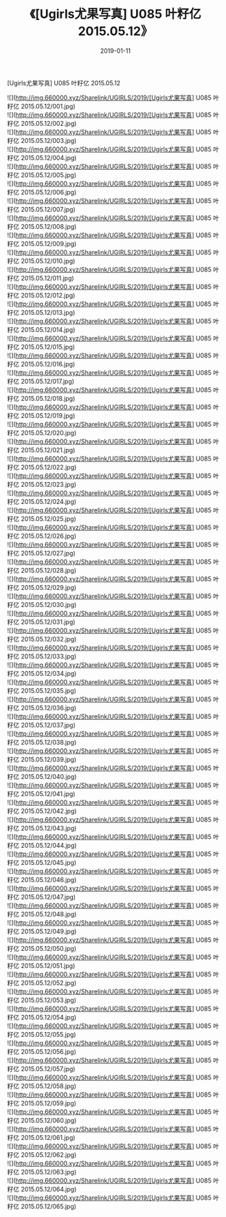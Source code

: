 ﻿---
layout: post
title:  《[Ugirls尤果写真] U085 叶籽亿 2015.05.12》
date:   2019-01-11
img: http://img.660000.xyz/Sharelink/UGIRLS/2019/[Ugirls尤果写真] U085 叶籽亿 2015.05.12/000.jpg
categories: [美女, 清纯, 唯美]
---

[Ugirls尤果写真] U085 叶籽亿 2015.05.12

 ![](http://img.660000.xyz/Sharelink/UGIRLS/2019/[Ugirls尤果写真] U085 叶籽亿 2015.05.12/001.jpg) <br>![](http://img.660000.xyz/Sharelink/UGIRLS/2019/[Ugirls尤果写真] U085 叶籽亿 2015.05.12/002.jpg) <br>![](http://img.660000.xyz/Sharelink/UGIRLS/2019/[Ugirls尤果写真] U085 叶籽亿 2015.05.12/003.jpg) <br>![](http://img.660000.xyz/Sharelink/UGIRLS/2019/[Ugirls尤果写真] U085 叶籽亿 2015.05.12/004.jpg) <br>![](http://img.660000.xyz/Sharelink/UGIRLS/2019/[Ugirls尤果写真] U085 叶籽亿 2015.05.12/005.jpg) <br>![](http://img.660000.xyz/Sharelink/UGIRLS/2019/[Ugirls尤果写真] U085 叶籽亿 2015.05.12/006.jpg) <br>![](http://img.660000.xyz/Sharelink/UGIRLS/2019/[Ugirls尤果写真] U085 叶籽亿 2015.05.12/007.jpg) <br>![](http://img.660000.xyz/Sharelink/UGIRLS/2019/[Ugirls尤果写真] U085 叶籽亿 2015.05.12/008.jpg) <br>![](http://img.660000.xyz/Sharelink/UGIRLS/2019/[Ugirls尤果写真] U085 叶籽亿 2015.05.12/009.jpg) <br>![](http://img.660000.xyz/Sharelink/UGIRLS/2019/[Ugirls尤果写真] U085 叶籽亿 2015.05.12/010.jpg) <br>![](http://img.660000.xyz/Sharelink/UGIRLS/2019/[Ugirls尤果写真] U085 叶籽亿 2015.05.12/011.jpg) <br>![](http://img.660000.xyz/Sharelink/UGIRLS/2019/[Ugirls尤果写真] U085 叶籽亿 2015.05.12/012.jpg) <br>![](http://img.660000.xyz/Sharelink/UGIRLS/2019/[Ugirls尤果写真] U085 叶籽亿 2015.05.12/013.jpg) <br>![](http://img.660000.xyz/Sharelink/UGIRLS/2019/[Ugirls尤果写真] U085 叶籽亿 2015.05.12/014.jpg) <br>![](http://img.660000.xyz/Sharelink/UGIRLS/2019/[Ugirls尤果写真] U085 叶籽亿 2015.05.12/015.jpg) <br>![](http://img.660000.xyz/Sharelink/UGIRLS/2019/[Ugirls尤果写真] U085 叶籽亿 2015.05.12/016.jpg) <br>![](http://img.660000.xyz/Sharelink/UGIRLS/2019/[Ugirls尤果写真] U085 叶籽亿 2015.05.12/017.jpg) <br>![](http://img.660000.xyz/Sharelink/UGIRLS/2019/[Ugirls尤果写真] U085 叶籽亿 2015.05.12/018.jpg) <br>![](http://img.660000.xyz/Sharelink/UGIRLS/2019/[Ugirls尤果写真] U085 叶籽亿 2015.05.12/019.jpg) <br>![](http://img.660000.xyz/Sharelink/UGIRLS/2019/[Ugirls尤果写真] U085 叶籽亿 2015.05.12/020.jpg) <br>![](http://img.660000.xyz/Sharelink/UGIRLS/2019/[Ugirls尤果写真] U085 叶籽亿 2015.05.12/021.jpg) <br>![](http://img.660000.xyz/Sharelink/UGIRLS/2019/[Ugirls尤果写真] U085 叶籽亿 2015.05.12/022.jpg) <br>![](http://img.660000.xyz/Sharelink/UGIRLS/2019/[Ugirls尤果写真] U085 叶籽亿 2015.05.12/023.jpg) <br>![](http://img.660000.xyz/Sharelink/UGIRLS/2019/[Ugirls尤果写真] U085 叶籽亿 2015.05.12/024.jpg) <br>![](http://img.660000.xyz/Sharelink/UGIRLS/2019/[Ugirls尤果写真] U085 叶籽亿 2015.05.12/025.jpg) <br>![](http://img.660000.xyz/Sharelink/UGIRLS/2019/[Ugirls尤果写真] U085 叶籽亿 2015.05.12/026.jpg) <br>![](http://img.660000.xyz/Sharelink/UGIRLS/2019/[Ugirls尤果写真] U085 叶籽亿 2015.05.12/027.jpg) <br>![](http://img.660000.xyz/Sharelink/UGIRLS/2019/[Ugirls尤果写真] U085 叶籽亿 2015.05.12/028.jpg) <br>![](http://img.660000.xyz/Sharelink/UGIRLS/2019/[Ugirls尤果写真] U085 叶籽亿 2015.05.12/029.jpg) <br>![](http://img.660000.xyz/Sharelink/UGIRLS/2019/[Ugirls尤果写真] U085 叶籽亿 2015.05.12/030.jpg) <br>![](http://img.660000.xyz/Sharelink/UGIRLS/2019/[Ugirls尤果写真] U085 叶籽亿 2015.05.12/031.jpg) <br>![](http://img.660000.xyz/Sharelink/UGIRLS/2019/[Ugirls尤果写真] U085 叶籽亿 2015.05.12/032.jpg) <br>![](http://img.660000.xyz/Sharelink/UGIRLS/2019/[Ugirls尤果写真] U085 叶籽亿 2015.05.12/033.jpg) <br>![](http://img.660000.xyz/Sharelink/UGIRLS/2019/[Ugirls尤果写真] U085 叶籽亿 2015.05.12/034.jpg) <br>![](http://img.660000.xyz/Sharelink/UGIRLS/2019/[Ugirls尤果写真] U085 叶籽亿 2015.05.12/035.jpg) <br>![](http://img.660000.xyz/Sharelink/UGIRLS/2019/[Ugirls尤果写真] U085 叶籽亿 2015.05.12/036.jpg) <br>![](http://img.660000.xyz/Sharelink/UGIRLS/2019/[Ugirls尤果写真] U085 叶籽亿 2015.05.12/037.jpg) <br>![](http://img.660000.xyz/Sharelink/UGIRLS/2019/[Ugirls尤果写真] U085 叶籽亿 2015.05.12/038.jpg) <br>![](http://img.660000.xyz/Sharelink/UGIRLS/2019/[Ugirls尤果写真] U085 叶籽亿 2015.05.12/039.jpg) <br>![](http://img.660000.xyz/Sharelink/UGIRLS/2019/[Ugirls尤果写真] U085 叶籽亿 2015.05.12/040.jpg) <br>![](http://img.660000.xyz/Sharelink/UGIRLS/2019/[Ugirls尤果写真] U085 叶籽亿 2015.05.12/041.jpg) <br>![](http://img.660000.xyz/Sharelink/UGIRLS/2019/[Ugirls尤果写真] U085 叶籽亿 2015.05.12/042.jpg) <br>![](http://img.660000.xyz/Sharelink/UGIRLS/2019/[Ugirls尤果写真] U085 叶籽亿 2015.05.12/043.jpg) <br>![](http://img.660000.xyz/Sharelink/UGIRLS/2019/[Ugirls尤果写真] U085 叶籽亿 2015.05.12/044.jpg) <br>![](http://img.660000.xyz/Sharelink/UGIRLS/2019/[Ugirls尤果写真] U085 叶籽亿 2015.05.12/045.jpg) <br>![](http://img.660000.xyz/Sharelink/UGIRLS/2019/[Ugirls尤果写真] U085 叶籽亿 2015.05.12/046.jpg) <br>![](http://img.660000.xyz/Sharelink/UGIRLS/2019/[Ugirls尤果写真] U085 叶籽亿 2015.05.12/047.jpg) <br>![](http://img.660000.xyz/Sharelink/UGIRLS/2019/[Ugirls尤果写真] U085 叶籽亿 2015.05.12/048.jpg) <br>![](http://img.660000.xyz/Sharelink/UGIRLS/2019/[Ugirls尤果写真] U085 叶籽亿 2015.05.12/049.jpg) <br>![](http://img.660000.xyz/Sharelink/UGIRLS/2019/[Ugirls尤果写真] U085 叶籽亿 2015.05.12/050.jpg) <br>![](http://img.660000.xyz/Sharelink/UGIRLS/2019/[Ugirls尤果写真] U085 叶籽亿 2015.05.12/051.jpg) <br>![](http://img.660000.xyz/Sharelink/UGIRLS/2019/[Ugirls尤果写真] U085 叶籽亿 2015.05.12/052.jpg) <br>![](http://img.660000.xyz/Sharelink/UGIRLS/2019/[Ugirls尤果写真] U085 叶籽亿 2015.05.12/053.jpg) <br>![](http://img.660000.xyz/Sharelink/UGIRLS/2019/[Ugirls尤果写真] U085 叶籽亿 2015.05.12/054.jpg) <br>![](http://img.660000.xyz/Sharelink/UGIRLS/2019/[Ugirls尤果写真] U085 叶籽亿 2015.05.12/055.jpg) <br>![](http://img.660000.xyz/Sharelink/UGIRLS/2019/[Ugirls尤果写真] U085 叶籽亿 2015.05.12/056.jpg) <br>![](http://img.660000.xyz/Sharelink/UGIRLS/2019/[Ugirls尤果写真] U085 叶籽亿 2015.05.12/057.jpg) <br>![](http://img.660000.xyz/Sharelink/UGIRLS/2019/[Ugirls尤果写真] U085 叶籽亿 2015.05.12/058.jpg) <br>![](http://img.660000.xyz/Sharelink/UGIRLS/2019/[Ugirls尤果写真] U085 叶籽亿 2015.05.12/059.jpg) <br>![](http://img.660000.xyz/Sharelink/UGIRLS/2019/[Ugirls尤果写真] U085 叶籽亿 2015.05.12/060.jpg) <br>![](http://img.660000.xyz/Sharelink/UGIRLS/2019/[Ugirls尤果写真] U085 叶籽亿 2015.05.12/061.jpg) <br>![](http://img.660000.xyz/Sharelink/UGIRLS/2019/[Ugirls尤果写真] U085 叶籽亿 2015.05.12/062.jpg) <br>![](http://img.660000.xyz/Sharelink/UGIRLS/2019/[Ugirls尤果写真] U085 叶籽亿 2015.05.12/063.jpg) <br>![](http://img.660000.xyz/Sharelink/UGIRLS/2019/[Ugirls尤果写真] U085 叶籽亿 2015.05.12/064.jpg) <br>![](http://img.660000.xyz/Sharelink/UGIRLS/2019/[Ugirls尤果写真] U085 叶籽亿 2015.05.12/065.jpg) <br>